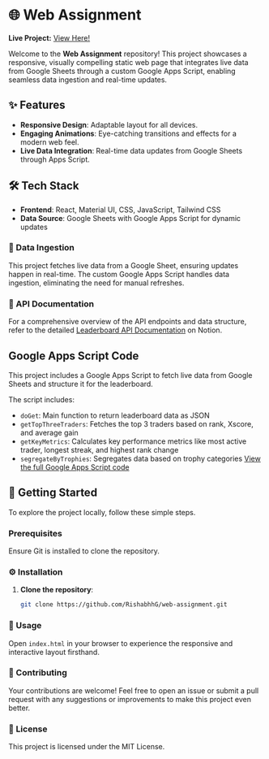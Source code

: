 # 🌐 Web Assignment

**Live Project:** [View Here!](https://web-assignment-p27k.onrender.com/)

Welcome to the **Web Assignment** repository! This project showcases a responsive, visually compelling static web page that integrates live data from Google Sheets through a custom Google Apps Script, enabling seamless data ingestion and real-time updates.

## ✨ Features
- **Responsive Design**: Adaptable layout for all devices.
- **Engaging Animations**: Eye-catching transitions and effects for a modern web feel.
- **Live Data Integration**: Real-time data updates from Google Sheets through Apps Script.

## 🛠️ Tech Stack
- **Frontend**: React, Material UI, CSS, JavaScript, Tailwind CSS
- **Data Source**: Google Sheets with Google Apps Script for dynamic updates

### 🔗 Data Ingestion
This project fetches live data from a Google Sheet, ensuring updates happen in real-time. The custom Google Apps Script handles data ingestion, eliminating the need for manual refreshes.


### 📘 API Documentation
For a comprehensive overview of the API endpoints and data structure, refer to the detailed [Leaderboard API Documentation](https://abrupt-plant-954.notion.site/Leaderboard-API-Documentation-13e826bfa1d780d8920ad345e4d05710) on Notion.

## Google Apps Script Code
This project includes a Google Apps Script to fetch live data from Google Sheets and structure it for the leaderboard.

The script includes:
- `doGet`: Main function to return leaderboard data as JSON
- `getTopThreeTraders`: Fetches the top 3 traders based on rank, Xscore, and average gain
- `getKeyMetrics`: Calculates key performance metrics like most active trader, longest streak, and highest rank change
- `segregateByTrophies`: Segregates data based on trophy categories
[View the full Google Apps Script code](/ingest_from_sheets.gs)


## 🚀 Getting Started
To explore the project locally, follow these simple steps.

### Prerequisites
Ensure Git is installed to clone the repository.

### ⚙️ Installation
1. **Clone the repository**:
   ```bash
   git clone https://github.com/RishabhhG/web-assignment.git

### 📂 Usage
Open `index.html` in your browser to experience the responsive and interactive layout firsthand.


### 🤝 Contributing
Your contributions are welcome! Feel free to open an issue or submit a pull request with any suggestions or improvements to make this project even better.

### 📜 License
This project is licensed under the MIT License.


